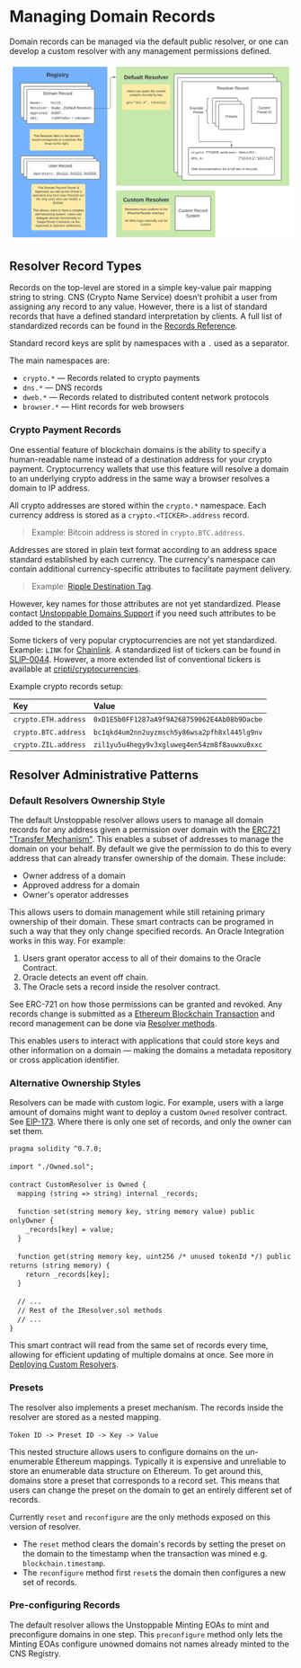 # Managing Domain Records

Domain records can be managed via the default public resolver, or one can develop a custom resolver with any management permissions defined.

![](../.gitbook/assets/Record-Architecture.svg)

## Resolver Record Types

Records on the top-level are stored in a simple key-value pair mapping string to string. CNS (Crypto Name Service) doesn't prohibit a user from assigning any record to any value. However, there is a list of standard records that have a defined standard interpretation by clients. A full list of standardized records can be found in the [Records Reference](../domain-registry-essentials/records-reference.md).

Standard record keys are split by namespaces with a `.` used as a separator.

The main namespaces are:

- `crypto.*` — Records related to crypto payments
- `dns.*` — DNS records
- `dweb.*` — Records related to distributed content network protocols
- `browser.*` — Hint records for web browsers

### Crypto Payment Records

One essential feature of blockchain domains is the ability to specify a human-readable name instead of a destination address for your crypto payment. Cryptocurrency wallets that use this feature will resolve a domain to an underlying crypto address in the same way a browser resolves a domain to IP address.

All crypto addresses are stored within the `crypto.*` namespace. Each currency address is stored as a `crypto.<TICKER>.address` record.

> Example: Bitcoin address is stored in `crypto.BTC.address`.

Addresses are stored in plain text format according to an address space standard established by each currency. The currency's namespace can contain additional currency-specific attributes to facilitate payment delivery.

> Example: [Ripple Destination Tag](https://xrpl.org/source-and-destination-tags.html).

However, key names for those attributes are not yet standardized. Please contact [Unstoppable Domains Support](mailto:support@unstoppabledomains.com) if you need such attributes to be added to the standard.

Some tickers of very popular cryptocurrencies are not yet standardized. Example: `LINK` for [Chainlink](https://coinmarketcap.com/currencies/chainlink). A standardized list of tickers can be found in [SLIP-0044](https://github.com/satoshilabs/slips/blob/master/slip-0044.md). However, a more extended list of conventional tickers is available at [cripti/cryptocurrencies](https://github.com/crypti/cryptocurrencies/blob/master/cryptocurrencies.json).

Example crypto records setup:

| Key | Value |
| :--- | :--- |
| `crypto.ETH.address` | `0xD1E5b0FF1287aA9f9A268759062E4Ab08b9Dacbe` |
| `crypto.BTC.address` | `bc1qkd4um2nn2uyzmsch5y86wsa2pfh8xl445lg9nv` |
| `crypto.ZIL.address` | `zil1yu5u4hegy9v3xgluweg4en54zm8f8auwxu0xxc` |

## Resolver Administrative Patterns

### Default Resolvers Ownership Style

The default Unstoppable resolver allows users to manage all domain records for any address given a permission over domain with the [ERC721 "Transfer Mechanism"](https://eips.ethereum.org/EIPS/eip-721). This enables a subset of addresses to manage the domain on your behalf. By default we give the permission to do this to every address that can already transfer ownership of the domain. These include:

- Owner address of a domain
- Approved address for a domain
- Owner's operator addresses

This allows users to domain management while still retaining primary ownership of their domain. These smart contracts can be programed in such a way that they only change specified records. An Oracle Integration works in this way. For example:

1. Users grant operator access to all of their domains to the Oracle Contract.
2. Oracle detects an event off chain.
3. The Oracle sets a record inside the resolver contract.

See ERC-721 on how those permissions can be granted and revoked. Any records change is submitted as a [Ethereum Blockchain Transaction](https://ethereum.org/en/whitepaper/#messages-and-transactions) and record management can be done via [Resolver methods](https://github.com/unstoppabledomains/dot-crypto/blob/master/contracts/IResolver.sol).

This enables users to interact with applications that could store keys and other information on a domain — making the domains a metadata repository or cross application identifier.

### Alternative Ownership Styles

Resolvers can be made with custom logic. For example, users with a large amount of domains might want to deploy a custom `Owned` resolver contract. See [EIP-173](https://eips.ethereum.org/EIPS/eip-173). Where there is only one set of records, and only the owner can set them.

```solidity
pragma solidity ^0.7.0;

import "./Owned.sol";

contract CustomResolver is Owned {
  mapping (string => string) internal _records;

  function set(string memory key, string memory value) public onlyOwner {
    _records[key] = value;
  }

  function get(string memory key, uint256 /* unused tokenId */) public returns (string memory) {
    return _records[key];
  }

  // ...
  // Rest of the IResolver.sol methods
  // ...
}
```

This smart contract will read from the same set of records every time, allowing for efficient updating of multiple domains at once. See more in [Deploying Custom Resolvers](deploying-custom-resolver.md).

### Presets

The resolver also implements a preset mechanism. The records inside the resolver are stored as a nested mapping.

`Token ID -> Preset ID -> Key -> Value`

This nested structure allows users to configure domains on the un-enumerable Ethereum mappings. Typically it is expensive and unreliable to store an enumerable data structure on Ethereum. To get around this, domains store a preset that corresponds to a record set. This means that users can change the preset on the domain to get an entirely different set of records.

Currently `reset` and `reconfigure` are the only methods exposed on this version of resolver.

- The `reset` method clears the domain's records by setting the preset on the domain to the timestamp when the transaction was mined e.g. `blockchain.timestamp`.
- The `reconfigure` method first `reset`s the domain then configures a new set of records.

### Pre-configuring Records

The default resolver allows the Unstoppable Minting EOAs to mint and preconfigure domains in one step. This `preconfigure` method only lets the Minting EOAs configure unowned domains not names already minted to the CNS Registry.
